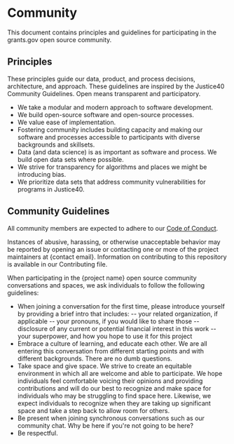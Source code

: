 # Community
This document contains principles and guidelines for participating in the grants.gov open source community.

## Principles
These principles guide our data, product, and process decisions, architecture, and approach. These guidelines are inspired by the Justice40 Community Guidelines.
Open means transparent and participatory.
- We take a modular and modern approach to software development.
- We build open-source software and open-source processes.
- We value ease of implementation.
- Fostering community includes building capacity and making our software and processes accessible to participants with diverse backgrounds and skillsets.
- Data (and data science) is as important as software and process. We build open data sets where possible.
- We strive for transparency for algorithms and places we might be introducing bias.
- We prioritize data sets that address community vulnerabilities for programs in Justice40.

## Community Guidelines
All community members are expected to adhere to our [Code of Conduct](/scaffold-templates/CODE_OF_CONDUCT.md). 

Instances of abusive, harassing, or otherwise unacceptable behavior may be reported by opening an issue or contacting one or more of the project maintainers at {contact email}.
Information on contributing to this repository is available in our Contributing file.

When participating in the {project name} open source community conversations and spaces, we ask individuals to follow the following guidelines:
- When joining a conversation for the first time, please introduce yourself by providing a brief intro that includes:
-- your related organization, if applicable
-- your pronouns, if you would like to share those 
-- disclosure of any current or potential financial interest in this work
-- your superpower, and how you hope to use it for this project
- Embrace a culture of learning, and educate each other. We are all entering this conversation from different starting points and with different backgrounds. There are no dumb questions.
- Take space and give space. We strive to create an equitable environment in which all are welcome and able to participate. We hope individuals feel comfortable voicing their opinions and providing contributions and will do our best to recognize and make space for individuals who may be struggling to find space here. Likewise, we expect individuals to recognize when they are taking up significant space and take a step back to allow room for others.
- Be present when joining synchronous conversations such as our community chat. Why be here if you're not going to be here?
- Be respectful.

